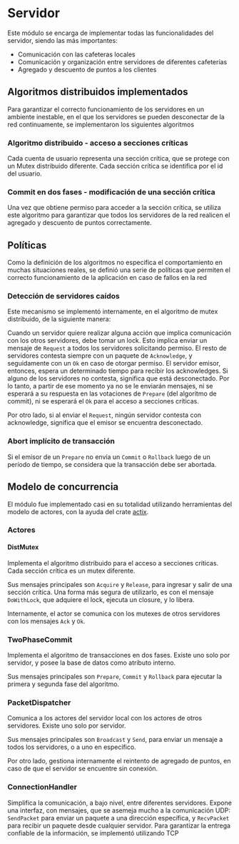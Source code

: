 # Servidor

Este módulo se encarga de implementar todas las funcionalidades del servidor, siendo las más importantes:
- Comunicación con las cafeteras locales
- Comunicación y organización entre servidores de diferentes cafeterías
- Agregado y descuento de puntos a los clientes

## Algoritmos distribuidos implementados

Para garantizar el correcto funcionamiento de los servidores en un ambiente inestable, en el que los servidores se
pueden desconectar de la red continuamente, se implementaron los siguientes algoritmos

### Algoritmo distribuido - acceso a secciones críticas
Cada cuenta de usuario representa una sección crítica,  que se protege con un Mutex distribuido diferente.
Cada sección crítica se identifica por el id del usuario.
### Commit en dos fases - modificación de una sección crítica
Una vez que obtiene permiso para acceder a la sección
crítica, se utiliza este algoritmo para garantizar que todos los servidores de la red realicen el agregado y descuento
de puntos correctamente.

## Políticas

Como la definición de los algoritmos no especifica el comportamiento en muchas situaciones reales, se definió una serie
de políticas que permiten el correcto funcionamiento de la aplicación en caso de fallos en la red

### Detección de servidores caídos
Este mecanismo se implementó internamente, en el algoritmo de mutex distribuido, de la siguiente manera:

Cuando un servidor quiere realizar alguna acción que implica comunicación con los otros servidores, debe tomar un lock.
Esto implica enviar un mensaje de `Request` a todos los servidores solicitando permiso.
El resto de servidores contesta siempre con un paquete de `Acknowledge`, y seguidamente con un `Ok` en caso de otorgar
permiso.
El servidor emisor, entonces, espera un determinado tiempo para recibir los acknowledges. Si alguno de los servidores
no contesta, significa que está desconectado. Por lo tanto, a partir de ese momento ya no se le enviarán mensajes, ni
se esperará a su respuesta en las votaciones de `Prepare` (del algoritmo de commit), ni se esperará el `Ok` para el
acceso a secciones críticas.

Por otro lado, si al enviar el `Request`, ningún servidor contesta con acknowledge, significa que el emisor se encuentra
desconectado.

### Abort implícito de transacción

Si el emisor de un `Prepare` no envía un `Commit` o `Rollback` luego de un período de tiempo, se considera que la transacción
debe ser abortada.

## Modelo de concurrencia

El módulo fue implementado casi en su totalidad utilizando herramientas del modelo de actores, con la ayuda del crate
[actix](https://crates.io/crates/actix).

### Actores

#### DistMutex
Implementa el algoritmo distribuido para el acceso a secciones críticas. Cada sección crítica es un mutex diferente.

Sus mensajes principales son `Acquire` y `Release`, para ingresar y salir de una sección crítica.
Una forma más segura de utilizarlo, es con el mensaje `DoWithLock`, que adquiere el lock, ejecuta un closure, y lo
libera.

Internamente, el actor se comunica con los mutexes de otros servidores con los mensajes `Ack` y `Ok`.

### TwoPhaseCommit
Implementa el algoritmo de transacciones en dos fases. Existe uno solo por servidor, y posee la base de datos como atributo
interno.

Sus mensajes principales son `Prepare`, `Commit` y `Rollback` para ejecutar la primera y segunda fase del algoritmo.

### PacketDispatcher
Comunica a los actores del servidor local con los actores de otros servidores. Existe uno solo por servidor.

Sus mensajes principales son `Broadcast` y `Send`, para enviar un mensaje a todos los servidores, o a uno en específico.

Por otro lado, gestiona internamente el reintento de agregado de puntos, en caso de que el servidor se encuentre sin
conexión.

### ConnectionHandler
Simplifica la comunicación, a bajo nivel, entre diferentes servidores.
Expone una interfaz, con mensajes, que se asemeja mucho a la comunicación UDP: `SendPacket` para enviar un paquete a una
dirección específica, y `RecvPacket` para recibir un paquete desde cualquier servidor.
Para garantizar la entrega confiable de la información, se implementó utilizando TCP